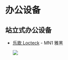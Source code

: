 # 办公设备

## 站立式办公设备

* [乐歌 Locteck](https://item.jd.com/7725261.html#crumb-wrap) -  MN1 雅黑

  ![](http://ww2.sinaimg.cn/large/006tNc79ly1g3nse12u55j30m80m843t.jpg)

